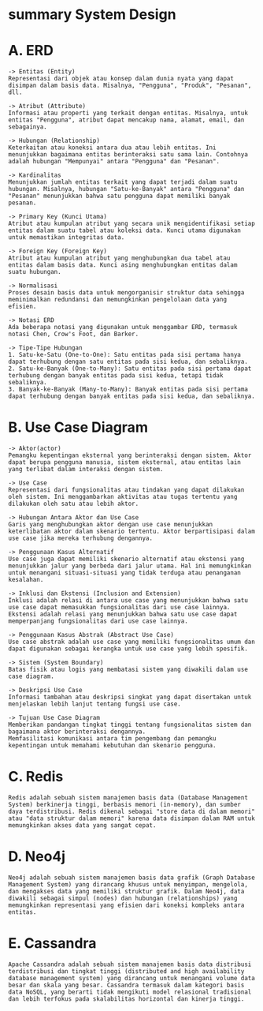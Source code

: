 # summary System Design

# A. ERD
    -> Entitas (Entity)
    Representasi dari objek atau konsep dalam dunia nyata yang dapat disimpan dalam basis data. Misalnya, "Pengguna", "Produk", "Pesanan", dll.

    -> Atribut (Attribute)
    Informasi atau properti yang terkait dengan entitas. Misalnya, untuk entitas "Pengguna", atribut dapat mencakup nama, alamat, email, dan sebagainya.

    -> Hubungan (Relationship)
    Keterkaitan atau koneksi antara dua atau lebih entitas. Ini menunjukkan bagaimana entitas berinteraksi satu sama lain. Contohnya adalah hubungan "Mempunyai" antara "Pengguna" dan "Pesanan".

    -> Kardinalitas
    Menunjukkan jumlah entitas terkait yang dapat terjadi dalam suatu hubungan. Misalnya, hubungan "Satu-ke-Banyak" antara "Pengguna" dan "Pesanan" menunjukkan bahwa satu pengguna dapat memiliki banyak pesanan.

    -> Primary Key (Kunci Utama)
    Atribut atau kumpulan atribut yang secara unik mengidentifikasi setiap entitas dalam suatu tabel atau koleksi data. Kunci utama digunakan untuk memastikan integritas data.

    -> Foreign Key (Foreign Key)
    Atribut atau kumpulan atribut yang menghubungkan dua tabel atau entitas dalam basis data. Kunci asing menghubungkan entitas dalam suatu hubungan.

    -> Normalisasi
    Proses desain basis data untuk mengorganisir struktur data sehingga meminimalkan redundansi dan memungkinkan pengelolaan data yang efisien.

    -> Notasi ERD
    Ada beberapa notasi yang digunakan untuk menggambar ERD, termasuk notasi Chen, Crow's Foot, dan Barker.

    -> Tipe-Tipe Hubungan
    1. Satu-ke-Satu (One-to-One): Satu entitas pada sisi pertama hanya dapat terhubung dengan satu entitas pada sisi kedua, dan sebaliknya.
    2. Satu-ke-Banyak (One-to-Many): Satu entitas pada sisi pertama dapat terhubung dengan banyak entitas pada sisi kedua, tetapi tidak sebaliknya.
    3. Banyak-ke-Banyak (Many-to-Many): Banyak entitas pada sisi pertama dapat terhubung dengan banyak entitas pada sisi kedua, dan sebaliknya.

# B. Use Case Diagram
    -> Aktor(actor)
    Pemangku kepentingan eksternal yang berinteraksi dengan sistem. Aktor dapat berupa pengguna manusia, sistem eksternal, atau entitas lain yang terlibat dalam interaksi dengan sistem.

    -> Use Case
    Representasi dari fungsionalitas atau tindakan yang dapat dilakukan oleh sistem. Ini menggambarkan aktivitas atau tugas tertentu yang dilakukan oleh satu atau lebih aktor.

    -> Hubungan Antara Aktor dan Use Case
    Garis yang menghubungkan aktor dengan use case menunjukkan keterlibatan aktor dalam skenario tertentu. Aktor berpartisipasi dalam use case jika mereka terhubung dengannya.

    -> Penggunaan Kasus Alternatif
    Use case juga dapat memiliki skenario alternatif atau ekstensi yang menunjukkan jalur yang berbeda dari jalur utama. Hal ini memungkinkan untuk menangani situasi-situasi yang tidak terduga atau penanganan kesalahan.

    -> Inklusi dan Ekstensi (Inclusion and Extension)
    Inklusi adalah relasi di antara use case yang menunjukkan bahwa satu use case dapat memasukkan fungsionalitas dari use case lainnya. Ekstensi adalah relasi yang menunjukkan bahwa satu use case dapat memperpanjang fungsionalitas dari use case lainnya.

    -> Penggunaan Kasus Abstrak (Abstract Use Case)
    Use case abstrak adalah use case yang memiliki fungsionalitas umum dan dapat digunakan sebagai kerangka untuk use case yang lebih spesifik.

    -> Sistem (System Boundary)
    Batas fisik atau logis yang membatasi sistem yang diwakili dalam use case diagram.

    -> Deskripsi Use Case
    Informasi tambahan atau deskripsi singkat yang dapat disertakan untuk menjelaskan lebih lanjut tentang fungsi use case.

    -> Tujuan Use Case Diagram
    Memberikan pandangan tingkat tinggi tentang fungsionalitas sistem dan bagaimana aktor berinteraksi dengannya.
    Memfasilitasi komunikasi antara tim pengembang dan pemangku kepentingan untuk memahami kebutuhan dan skenario pengguna.

# C. Redis
    Redis adalah sebuah sistem manajemen basis data (Database Management System) berkinerja tinggi, berbasis memori (in-memory), dan sumber daya terdistribusi. Redis dikenal sebagai "store data di dalam memori" atau "data struktur dalam memori" karena data disimpan dalam RAM untuk memungkinkan akses data yang sangat cepat.

# D. Neo4j
    Neo4j adalah sebuah sistem manajemen basis data grafik (Graph Database Management System) yang dirancang khusus untuk menyimpan, mengelola, dan mengakses data yang memiliki struktur grafik. Dalam Neo4j, data diwakili sebagai simpul (nodes) dan hubungan (relationships) yang memungkinkan representasi yang efisien dari koneksi kompleks antara entitas.

# E. Cassandra
    Apache Cassandra adalah sebuah sistem manajemen basis data distribusi terdistribusi dan tingkat tinggi (distributed and high availability database management system) yang dirancang untuk menangani volume data besar dan skala yang besar. Cassandra termasuk dalam kategori basis data NoSQL, yang berarti tidak mengikuti model relasional tradisional dan lebih terfokus pada skalabilitas horizontal dan kinerja tinggi.